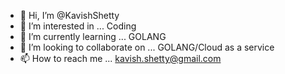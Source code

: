 - 👋 Hi, I’m @KavishShetty
- 👀 I’m interested in ... Coding
- 🌱 I’m currently learning ... GOLANG
- 💞️ I’m looking to collaborate on ... GOLANG/Cloud as a service
- 📫 How to reach me ... kavish.shetty@gmail.com

<!---
KavishShetty/KavishShetty is a ✨ special ✨ repository because its `README.md` (this file) appears on your GitHub profile.
You can click the Preview link to take a look at your changes.
--->
